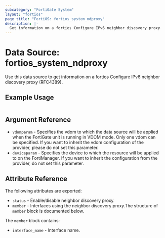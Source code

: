 ```yaml
---
subcategory: "FortiGate System"
layout: "fortios"
page_title: "FortiOS: fortios_system_ndproxy"
description: |-
  Get information on a fortios Configure IPv6 neighbor discovery proxy (RFC4389).
---
```


# Data Source: fortios_system_ndproxy
Use this data source to get information on a fortios Configure IPv6 neighbor discovery proxy (RFC4389).


## Example Usage

```hcl

```

## Argument Reference

* `vdomparam` - Specifies the vdom to which the data source will be applied when the FortiGate unit is running in VDOM mode. Only one vdom can be specified. If you want to inherit the vdom configuration of the provider, please do not set this parameter.
* `deviceparam` - Specifies the device to which the resource will be applied to on the FortiManager. If you want to inherit the configuration from the provider, do not set this parameter.

## Attribute Reference

The following attributes are exported:

* `status` - Enable/disable neighbor discovery proxy.
* `member` - Interfaces using the neighbor discovery proxy.The structure of `member` block is documented below.

The `member` block contains:

* `interface_name` - Interface name.

